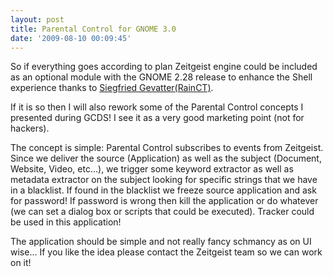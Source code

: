 ```yaml
---
layout: post
title: Parental Control for GNOME 3.0
date: '2009-08-10 00:09:45'
---
```


So if everything goes according to plan Zeitgeist engine could be included as an optional module with the GNOME 2.28 release to enhance the Shell experience thanks to <a href="http://bloc.eurion.net/">Siegfried Gevatter(RainCT)</a>.

If it is so then I will also rework some of the Parental Control concepts I presented during GCDS! I see it as a very good marketing point (not for hackers).

The concept is simple: Parental Control subscribes to events from Zeitgeist. Since we deliver the source (Application) as well as the subject (Document, Website, Video, etc...), we trigger some keyword extractor as well as metadata extractor on the subject looking for specific strings that we have in a blacklist. If found in the blacklist we freeze source application and ask for password! If password is wrong then kill the application or do whatever (we can  set a dialog box or scripts that could be executed). Tracker could be used in this application!

The application should be simple and not really fancy schmancy as on UI wise... If you like the idea please contact the Zeitgeist team so we can work on it!